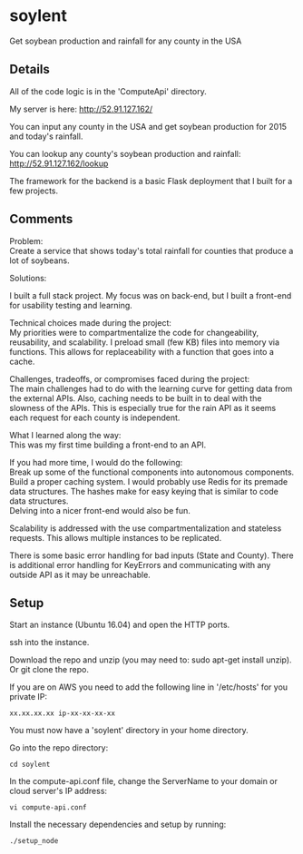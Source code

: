 # soylent

Get soybean production and rainfall for any county in the USA

## Details

All of the code logic is in the 'ComputeApi' directory.  

My server is here: http://52.91.127.162/  
  
You can input any county in the USA and get soybean production for 2015 and today's rainfall.  
  
You can lookup any county's soybean production and rainfall: http://52.91.127.162/lookup  
  
The framework for the backend is a basic Flask deployment that I built for a few projects.  
  
  
## Comments
  
Problem:  
Create a service that shows today's total rainfall for counties that produce a lot of soybeans.  
  
Solutions:  
  
I built a full stack project. My focus was on back-end, but I built a front-end for usability testing and learning.  
    
Technical choices made during the project:  
My priorities were to compartmentalize the code for changeability, reusability, and scalability. I preload small (few KB) files into memory via functions. This allows for replaceability with a function that goes into a cache.  
  
Challenges, tradeoffs, or compromises faced during the project:  
The main challenges had to do with the learning curve for getting data from the external APIs. Also, caching needs to be built in to deal with the slowness of the APIs. This is especially true for the rain API as it seems each request for each county is independent.  
  
What I learned along the way:  
This was my first time building a front-end to an API.  
  
If you had more time, I would do the following:  
Break up some of the functional components into autonomous components.  
Build a proper caching system. I would probably use Redis for its premade data structures. The hashes make for easy keying that is similar to code data structures.  
Delving into a nicer front-end would also be fun.  
  
Scalability is addressed with the use compartmentalization and stateless requests.  This allows multiple instances to be replicated.  
  
There is some basic error handling for bad inputs (State and County). There is additional error handling for KeyErrors and communicating with any outside API as it may be unreachable.  
  
  
## Setup

Start an instance (Ubuntu 16.04) and open the HTTP ports.  

ssh into the instance.  

Download the repo and unzip (you may need to: sudo apt-get install unzip).  
Or git clone the repo.  

If you are on AWS you need to add the following line in '/etc/hosts' for you private IP:  

    xx.xx.xx.xx ip-xx-xx-xx-xx

You must now have a 'soylent' directory in your home directory.  

Go into the repo directory:  

    cd soylent

In the compute-api.conf file, change the ServerName to your domain or cloud server's IP address:  

    vi compute-api.conf

Install the necessary dependencies and setup by running:  

    ./setup_node
